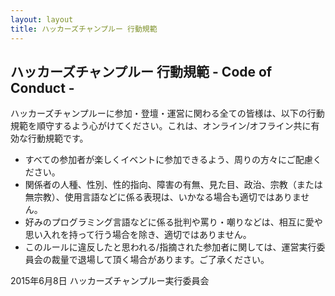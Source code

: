 ```yaml
---
layout: layout
title: ハッカーズチャンプルー 行動規範
---
```


## ハッカーズチャンプルー 行動規範 - Code of Conduct -

ハッカーズチャンプルーに参加・登壇・運営に関わる全ての皆様は、以下の行動規範を順守するよう心がけてください。これは、オンライン/オフライン共に有効な行動規範です。

* すべての参加者が楽しくイベントに参加できるよう、周りの方々にご配慮ください。
* 関係者の人種、性別、性的指向、障害の有無、見た目、政治、宗教（または無宗教）、使用言語などに係る表現は、いかなる場合も適切ではありません。
* 好みのプログラミング言語などに係る批判や罵り・嘲りなどは、相互に愛や思い入れを持って行う場合を除き、適切ではありません。
* このルールに違反したと思われる/指摘された参加者に関しては、運営実行委員会の裁量で退場して頂く場合があります。ご了承ください。


2015年6月8日 ハッカーズチャンプルー実行委員会
